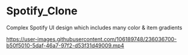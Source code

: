 # Spotify_Clone
Complex Spotify UI design which includes many color &amp; item gradients

https://user-images.githubusercontent.com/106189748/236036700-b50f5010-5daf-46a7-97f2-d53f31d49009.mp4
